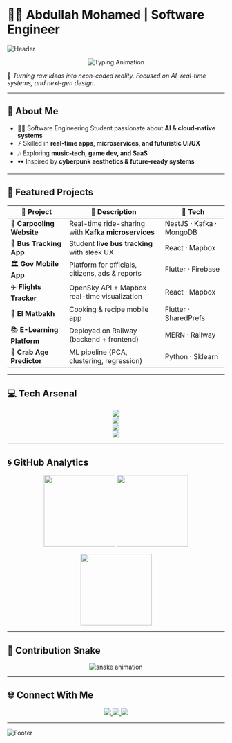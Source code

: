 # 👨‍💻 Abdullah Mohamed | Software Engineer  

![Header](https://capsule-render.vercel.app/api?type=waving&color=0:ff00ff,100:00ffff&height=220&section=header&text=Abdullah%20Mohamed&fontSize=42&fontColor=ffffff&animation=fadeIn&fontAlignY=38)

<p align="center">
  <img src="https://readme-typing-svg.demolab.com?font=Share+Tech+Mono&weight=700&size=22&pause=1000&color=FF00FF&center=true&vCenter=true&width=750&lines=Full-Stack+Developer;AI+%26+Cloud+Explorer;Data+%26+Machine+Learning;Game+%26+VR+Hobbyist;Future-Ready+Engineer" alt="Typing Animation" />
</p>

🚀 *Turning raw ideas into neon-coded reality. Focused on AI, real-time systems, and next-gen design.*  

---

## 🌌 About Me  

- 👨‍💻 Software Engineering Student passionate about **AI & cloud-native systems**  
- ⚡ Skilled in **real-time apps, microservices, and futuristic UI/UX**  
- 🎶 Exploring **music-tech, game dev, and SaaS**  
- 🕶️ Inspired by **cyberpunk aesthetics & future-ready systems**  

---

## 🚀 Featured Projects  

| 💎 Project | 📖 Description | 🔮 Tech |
|------------|---------------|---------|
| 🚗 **Carpooling Website** | Real-time ride-sharing with **Kafka microservices** | NestJS · Kafka · MongoDB |
| 🚌 **Bus Tracking App** | Student **live bus tracking** with sleek UX | React · Mapbox |
| 🏛️ **Gov Mobile App** | Platform for officials, citizens, ads & reports | Flutter · Firebase |
| ✈️ **Flights Tracker** | OpenSky API + Mapbox real-time visualization | React · Mapbox |
| 🍳 **El Matbakh** | Cooking & recipe mobile app | Flutter · SharedPrefs |
| 📚 **E-Learning Platform** | Deployed on Railway (backend + frontend) | MERN · Railway |
| 🦀 **Crab Age Predictor** | ML pipeline (PCA, clustering, regression) | Python · Sklearn |

---

## 💻 Tech Arsenal  

<p align="center">
  <img src="https://skillicons.dev/icons?i=html,css,js,ts,java,py,cs,cpp,sql,mysql,postgres,mongodb" /><br>
  <img src="https://skillicons.dev/icons?i=react,nextjs,nodejs,express,nestjs,flutter,unity,threejs,tailwind,figma" /><br>
  <img src="https://skillicons.dev/icons?i=aws,docker,kafka,git,github,vercel,railway,postman,linux" /><br>
  <img src="https://skillicons.dev/icons?i=sklearn,tensorflow,matlab,opencv" />
</p>  

---

## 🌀 GitHub Analytics  

<p align="center">
  <img src="https://github-readme-stats.vercel.app/api?username=Sicariusa&show_icons=true&theme=radical&hide_border=true&title_color=FF00FF&icon_color=00FFFF&text_color=FFFFFF&bg_color=0d1117" height="165">
  <img src="https://github-readme-streak-stats.herokuapp.com/?user=Sicariusa&theme=radical&hide_border=true&ring=FF00FF&fire=00FFFF&currStreakLabel=00FFFF" height="165">
</p>

<p align="center">
  <img src="https://github-readme-stats.vercel.app/api/top-langs/?username=Sicariusa&layout=compact&theme=radical&hide_border=true&title_color=FF00FF&text_color=FFFFFF&bg_color=0d1117" height="165">
</p>

---

## 🐍 Contribution Snake  

<p align="center">
  <img src="https://github.com/Sicariusa/Sicariusa/blob/output/github-contribution-grid-snake.svg" alt="snake animation" />
</p>

---

## 🌐 Connect With Me  

<p align="center">
  <a href="https://www.linkedin.com/in/abdullah-mohamed-56a853254/">
    <img src="https://img.shields.io/badge/LinkedIn-FF00FF?logo=linkedin&logoColor=white&style=for-the-badge" />
  </a>
  <a href="mailto:abdullah@example.com">
    <img src="https://img.shields.io/badge/Email-00FFFF?logo=gmail&logoColor=white&style=for-the-badge" />
  </a>
  <a href="https://github.com/Sicariusa">
    <img src="https://img.shields.io/badge/GitHub-111111?logo=github&logoColor=white&style=for-the-badge" />
  </a>
</p>  

---

![Footer](https://capsule-render.vercel.app/api?type=waving&color=0:ff00ff,100:00ffff&height=120&section=footer)
